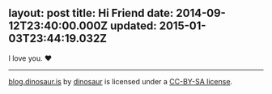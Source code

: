 layout: post
title: Hi Friend
date: 2014-09-12T23:40:00.000Z
updated: 2015-01-03T23:44:19.032Z
---
I love you. ♥

---

<span xmlns:dct="http://purl.org/dc/terms/" property="dct:title"><a href="/">blog.dinosaur.is</a></span> by <a xmlns:cc="http://creativecommons.org/ns#" href="http://dinosaur.is" property="cc:attributionName" rel="cc:attributionURL">dinosaur</a> is licensed under a <a rel="license" href="http://creativecommons.org/licenses/by-sa/4.0/">CC-BY-SA license</a>.
